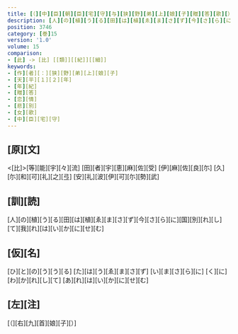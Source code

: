 ```yaml
---
title: [（][中][臣][朝][臣][宅][守][与][狭][野][弟][上][娘][子][贈][答][歌][）]
description: [人][の][植][う][る][田][は][植][ゑ][ま][さ][ず][今][さ][ら][に][国][別][れ][し][て][我][れ][は][い][か][に][せ][む]
position: 3746
category: [巻]15
version: '1.0'
volume: 15
comparison:
- [此] -> [比] [[類]][[紀]][[細]]
keywords:
- [作][者][：][狭][野][弟][上][娘][子]
- [天][平][１][２][年]
- [年][紀]
- [贈][答]
- [恋][情]
- [悲][別]
- [女][歌]
- [中][臣][宅][守]
---
```


## [原][文]

<[比]>[等][能][宇][々][流] [田][者][宇][恵][麻][佐][受] [伊][麻][佐][良][尓] [久][尓][和][可][礼][之][弖] [安][礼][波][伊][可][尓][勢][武]

## [訓][読]

[人][の][植][う][る][田][は][植][ゑ][ま][さ][ず][今][さ][ら][に][国][別][れ][し][て][我][れ][は][い][か][に][せ][む]

## [仮][名]

[ひ][と][の][う][う][る] [た][は][う][ゑ][ま][さ][ず] [い][ま][さ][ら][に] [く][に][わ][か][れ][し][て] [あ][れ][は][い][か][に][せ][む]

## [左][注]

[（][右][九][首][娘][子][）]

